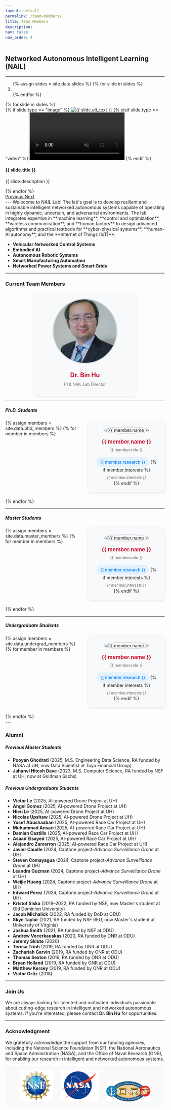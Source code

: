 ```yaml
---
layout: default
permalink: /team-members/
title: Team Members
description:
nav: false
nav_order: 4
---
```


<style>
  .member-grid {
    display: grid;
    grid-template-columns: repeat(auto-fit, minmax(200px, 1fr));
    gap: 20px;
    justify-items: center;
    align-items: start;
  }
  .member-grid:has(.member-card:only-child) {
    justify-items: start;
  }
  .member-card {
    text-align: center;
    background: #f8f9fa;
    border-radius: 10px;
    padding: 20px;
    box-shadow: 0 2px 8px rgba(0,0,0,0.1);
    transition: transform 0.3s ease, box-shadow 0.3s ease;
  }
  .member-card:hover {
    transform: translateY(-5px);
    box-shadow: 0 4px 15px rgba(0,0,0,0.15);
  }
  .member-photo {
    width: 150px;
    height: 150px;
    object-fit: cover;
    border-radius: 50%;
    border: 3px solid #dee2e6;
    transition: border-color 0.3s ease;
  }
  .member-card:hover .member-photo {
    border-color: #C8102E;
  }
  .member-name {
    font-size: 1.2em;
    font-weight: bold;
    margin-top: 15px;
    margin-bottom: 8px;
    color: #C8102E;
  }
  .member-role {
    font-size: 0.9em;
    color: #666;
    margin-bottom: 10px;
  }
  .member-research {
    font-size: 0.95em;
    color: #007bff;
    font-weight: 500;
    background-color: #e3f2fd;
    padding: 8px 12px;
    border-radius: 20px;
    display: inline-block;
    margin-top: 5px;
  }
  .member-interests {
    font-size: 0.85em;
    color: #666;
    font-style: italic;
    margin-top: 8px;
    padding: 0 10px;
    line-height: 1.4;
  }
  .funding-logos {
    text-align: center;
    background-color: #f9f9f9;
    padding: 1px 0;
    border-top: 1px solid #ddd;
    margin-top: 1px;
  }
  .funding-logos img {
    max-height: 100px;
    max-width: 140px;
    margin: 10px;
    object-fit: contain;
    transition: transform 0.3s ease;
  }
  .funding-logos img:hover {
    transform: scale(1.1);
  }

  @media (max-width: 768px) {
    .funding-logos img {
      max-height: 60px;
      max-width: 100px;
    }
  }

  .lab-director-card {
    text-align: center;
    background: #f8f9fa;
    border-radius: 10px;
    padding: 20px;
    box-shadow: 0 2px 8px rgba(0,0,0,0.1);
    transition: transform 0.3s ease, box-shadow 0.3s ease;
    max-width: 280px;
    margin: 0 auto;
  }
  .lab-director-card:hover {
    transform: translateY(-5px);
    box-shadow: 0 4px 15px rgba(0,0,0,0.15);
  }
  .lab-director-photo {
    width: 200px;
    height: 200px;
    object-fit: cover;
    border-radius: 50%;
    border: 3px solid #dee2e6;
    transition: border-color 0.3s ease;
    margin-bottom: 20px;
  }
  .lab-director-card:hover .lab-director-photo {
    border-color: #C8102E;
  }
  .lab-director-name {
    font-size: 1.4em;
    font-weight: bold;
    margin-bottom: 10px;
    color: #333;
  }
  .lab-director-name a {
    color: #C8102E;
    text-decoration: none;
    transition: color 0.3s ease;
  }
  .lab-director-name a:hover {
    color: #A00D26;
    text-decoration: underline;
  }
</style>


## Networked Autonomous Intelligent Learning (NAIL)
---
<div id="myCarousel" class="carousel slide" data-ride="carousel">
  <!-- Indicators -->
  <ol class="carousel-indicators">
    {% assign slides = site.data.slides %}
    {% for slide in slides %}
    <li data-target="#myCarousel" data-slide-to="{{ forloop.index0 }}" class="{% if forloop.first %}active{% endif %}"></li>
    {% endfor %}
  </ol>

  <!-- Wrapper for slides -->
  <div class="carousel-inner">
    {% for slide in slides %}
    <div class="carousel-item {% if forloop.first %}active{% endif %}">
      {% if slide.type == "image" %}
      <img src="{{ slide.url }}" class="d-block w-100 carousel-image" alt="{{ slide.alt_text }}">
      {% elsif slide.type == "video" %}
      <video class="d-block w-100 carousel-video" autoplay loop muted>
        <source src="{{ slide.url }}" type="video/mp4">
        Your browser does not support the video tag.
      </video>
      {% endif %}
      <div class="carousel-caption">
        <h4>{{ slide.title }}</h4>
        <p>{{ slide.description }}</p>
      </div>
    </div>
    {% endfor %}
  </div>

  <!-- Controls -->
  <a class="carousel-control-prev" href="#myCarousel" role="button" data-slide="prev">
    <span class="carousel-control-prev-icon" aria-hidden="true"></span>
    <span class="sr-only">Previous</span>
  </a>
  <a class="carousel-control-next" href="#myCarousel" role="button" data-slide="next">
    <span class="carousel-control-next-icon" aria-hidden="true"></span>
    <span class="sr-only">Next</span>
  </a>
</div>
---
Welecome to NAIL Lab! The lab's goal is to develop resilient and sustainable intelligent networked autonomous systems capable of operating in highly dynamic, uncertain, and adversarial environments. The lab integrates expertise in **machine learning**, **control and optimization**, **wireless communication**, and **human factors** to design advanced algorithms and practical testbeds for **cyber-physical systems**, **human-AI autonomy**, and the **Internet of Things (IoT)**. 

- **Vehicular Networked Control Systems**
- **Embodied AI**
- **Autonomous Robotic Systems**
- **Smart Manufacturing Automation**
- **Networked Power Systems and Smart Grids**

---

### Current Team Members

<div class="lab-director-card">
  <img class="lab-director-photo" src="/assets/img/Hu_now.jpg" alt="Dr. Bin Hu">
  <div class="lab-director-name"><a href="/">Dr. Bin Hu</a></div>
  <div class="member-role">PI & NAIL Lab Director</div>
</div>


---
##### **Ph.D. Students**
<div class="member-grid">
  {% assign members = site.data.phd_members %}
  {% for member in members %}
  <div class="member-card">
    <img class="member-photo" src="{{ member.photo }}" alt="{{ member.name }}">
    <div class="member-name">{{ member.name }}</div>
    <div class="member-role">{{ member.role }}</div>
    <div class="member-research">{{ member.research }}</div>
    {% if member.interests %}
    <div class="member-interests">{{ member.interests }}</div>
    {% endif %}
  </div>
  {% endfor %}
</div>

---

##### **Master Students**

<div class="member-grid">
  {% assign members = site.data.master_members %}
  {% for member in members %}
  <div class="member-card">
    <img class="member-photo" src="{{ member.photo }}" alt="{{ member.name }}">
    <div class="member-name">{{ member.name }}</div>
    <div class="member-role">{{ member.role }}</div>
    <div class="member-research">{{ member.research }}</div>
    {% if member.interests %}
    <div class="member-interests">{{ member.interests }}</div>
    {% endif %}
  </div>
  {% endfor %}
</div>

---

##### **Undergraduate Students**

<div class="member-grid">
  {% assign members = site.data.undergrad_members %}
  {% for member in members %}
  <div class="member-card">
    <img class="member-photo" src="{{ member.photo }}" alt="{{ member.name }}">
    <div class="member-name">{{ member.name }}</div>
    <div class="member-role">{{ member.role }}</div>
    <div class="member-research">{{ member.research }}</div>
    {% if member.interests %}
    <div class="member-interests">{{ member.interests }}</div>
    {% endif %}
  </div>
  {% endfor %}
</div>
---

### Alumni

##### **Previous Master Students**
- **Pooyan Ghodrati** (2025, M.S. Engineering Data Science, RA funded by NASA at UH, now Data Scientist at Toyo Financial Group)
- **Jahanvi Hitesh Dave** (2023, M.S. Computer Science, RA funded by NSF at UH, now at Goldman Sachs)

##### **Previous Undergraduate Students**
- **Victor Le** (2025, AI-powered Drone Project at UH)
- **Angel Gomez** (2025, AI-powered Drone Project at UH)
- **Hieu Le** (2025, AI-powered Drone Project at UH)
- **Nicolas Upshaw** (2025, AI-powered Drone Project at UH)
- **Yosef Abushaaban** (2025, AI-powered Race Car Project at UH)
- **Muhammad Ansari** (2025, AI-powered Race Car Project at UH)
- **Damian Castillo** (2025, AI-powered Race Car Project at UH)
- **Asaad Elsayed** (2025, AI-powered Race Car Project at UH)
- **Alejandro Zamarron** (2025, AI-powered Race Car Project at UH)
- **Javier Caudle** (2024, Captone project-*Advance Surveillance Drone* at UH)
- **Steven Comayagua** (2024, Captone project-*Advance Surveillance Drone* at UH)
- **Leandra Guzman** (2024, Captone project-*Advance Surveillance Drone* at UH)
- **Weijie Huang** (2024, Captone project-*Advance Surveillance Drone* at UH)
- **Edward Perez** (2024, Captone project-*Advance Surveillance Drone* at UH)
- **Kristof Siska** (2019–2022, RA funded by NSF, now Master's student at Old Dominion University)  
- **Jacob Michalick** (2022, RA funded by DoD at ODU)  
- **Skye Taylor** (2021, RA funded by NSF REU, now Master's student at University of Virginia)  
- **Joshua Smith** (2021, RA funded by NSF at ODU)  
- **Andrew Vecerkauskas** (2020, RA funded by ONR at ODU)  
- **Jeremy Sklute** (2020)  
- **Teresa Trinh** (2019, RA funded by ONR  at ODU)  
- **Zachariah Garvin** (2019, RA funded by ONR at ODU)  
- **Thomas Sexton** (2019, RA funded by ONR at ODU)  
- **Bryan Holland** (2019, RA funded by ONR at ODU)  
- **Matthew Kersey** (2019, RA funded by ONR at ODU)  
- **Victor Ortiz** (2018)

---

### Join Us
We are always looking for talented and motivated individuals passionate about cutting-edge research in intelligent and networked autonomous systems. If you're interested, please contact **Dr. Bin Hu** for opportunities.

---

### Acknowledgment
We gratefully acknowledge the support from our funding agencies, including the National Science Foundation (NSF), the National Aeronautics and Space Administration (NASA), and the Office of Naval Research (ONR), for enabling our research in intelligent and networked autonomous systems.
<div class="funding-logos">
  <img src="/assets/img/nsf-logo.jfif" alt="NSF Logo">
  <img src="/assets/img/nasa-logo.png" alt="NASA Logo">
  <img src="/assets/img/onr-logo.png" alt="ONR Logo">
</div>
